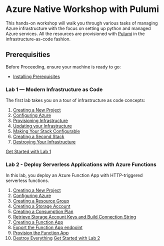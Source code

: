 # Azure Native Workshop with Pulumi

This hands-on workshop will walk you through various tasks of managing Azure infrastructure with the focus on setting up python and managed Azure services. All the resources are provisioned with [Pulumi](https://www.pulumi.com/) in the infrastructure-as-code fashion.

## Prerequisities

Before Proceeding, ensure your machine is ready to go:
* [Installing Prerequisites](./00-installing-prerequisites.md)

### Lab 1 — Modern Infrastructure as Code

The first lab takes you on a tour of infrastructure as code concepts:

1. [Creating a New Project](./01-iac/01-creating-a-new-project.md)
2. [Configuring Azure](./01-iac/02-configuring-azure.md)
3. [Provisioning Infrastructure](./01-iac/03-provisioning-infrastructure.md)
4. [Updating your Infrastructure](./01-iac/04-updating-your-infrastructure.md)
5. [Making Your Stack Configurable](./01-iac/05-making-your-stack-configurable.md)
6. [Creating a Second Stack](./01-iac/06-creating-a-second-stack.md)
7. [Destroying Your Infrastructure](./01-iac/07-destroying-your-infrastructure.md)

[Get Started with Lab 1](./01-iac/01-creating-a-new-project.md)

### Lab 2 - Deploy Serverless Applications with Azure Functions

In this lab, you deploy an Azure Function App with HTTP-triggered serverless functions.

1. [Creating a New Project](./02-serverless/01-creating-a-new-project.md)
2. [Configuring Azure](./02-serverless/02-configuring-azure.md)
3. [Creating a Resource Group](./02-serverless/03-provisioning-infrastructure.md)
4. [Creating a Storage Account](./02-serverless/03-provisioning-infrastructure.md#step-2--add-a-storage-account)
5. [Creating a Consumption Plan](./02-serverless/03-provisioning-infrastructure.md#step-3--define-a-consumption-plan)
6. [Retrieve Storage Account Keys and Build Connection String](./02-serverless/03-provisioning-infrastructure.md#step-4--retrieve-storage-account-keys-and-build-connection-string)
7. [Creating a Function App](./02-serverless/03-provisioning-infrastructure.md#step-5--create-a-function-app)
8. [Export the Function App endpoint](./02-serverless/03-provisioning-infrastructure.md#step-6--export-the-function-app-endpoint)
9. [Provision the Function App](./02-serverless/03-provisioning-infrastructure.md#step-7--provision-the-function-app)
10. [Destroy Everything](./02-serverless/03-provisioning-infrastructure.md#step-8--destroy-everything)
[Get Started with Lab 2](./02-serverless/README.md)